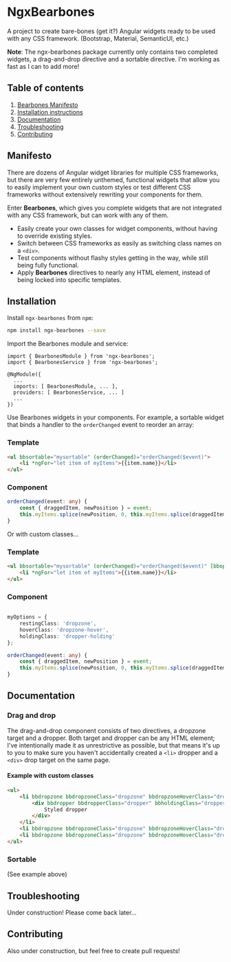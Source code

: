 # NgxBearbones

A project to create bare-bones (get it?) Angular widgets ready to be used with any CSS framework. (Bootstrap, Material, SemanticUI, etc.)

**Note**: The ngx-bearbones package currently only contains two completed widgets, a drag-and-drop directive and a sortable directive. I'm working as fast as I can to add more!

## Table of contents
1. [Bearbones Manifesto](#manifesto)
2. [Installation instructions](#installation-instructions)
3. [Documentation](#documentation)
3. [Troubleshooting](#troubleshooting)
4. [Contributing](#contribution)

## Manifesto

There are dozens of Angular widget libraries for multiple CSS frameworks, but there are very few entirely unthemed, functional widgets that allow you to easily implement your own custom styles or test different CSS frameworks without extensively rewriting your components for them.

Enter **Bearbones**, which gives you complete widgets that are not integrated with any CSS framework, but can work with any of them.

* Easily create your own classes for widget components, without having to override existing styles.
* Switch between CSS frameworks as easily as switching class names on a `<div>`.
* Test components without flashy styles getting in the way, while still being fully functional.
* Apply **Bearbones** directives to nearly any HTML element, instead of being locked into specific templates.

## Installation

Install `ngx-bearbones` from `npm`:
```bash
npm install ngx-bearbones --save
```

Import the Bearbones module and service:
```
import { BearbonesModule } from 'ngx-bearbones';
import { BearbonesService } from 'ngx-bearbones';

@NgModule({
  ...
  imports: [ BearbonesModule, ... ],
  providers: [ BearbonesService, ... ]
  ...
})
```

Use Bearbones widgets in your components. For example, a sortable widget that binds a handler to the `orderChanged` event to reorder an array:

### Template

```HTML
<ul bbsortable="mysortable" (orderChanged)="orderChanged($event)">
    <li *ngFor="let item of myItems">{{item.name}}</li>
</ul>
```

### Component

```typescript
orderChanged(event: any) {
    const { draggedItem, newPosition } = event;
    this.myItems.splice(newPosition, 0, this.myItems.splice(draggedItem, 1)[0]);
}
```

Or with custom classes...

### Template
```HTML
<ul bbsortable="mysortable" (orderChanged)="orderChanged($event)" [bboptions]="myOptions">
    <li *ngFor="let item of myItems">{{item.name}}</li>
</ul>
```

### Component

```typescript

myOptions = {
    restingClass: 'dropzone',
    hoverClass: 'dropzone-hover',
    holdingClass: 'dropper-holding'
};

orderChanged(event: any) {
    const { draggedItem, newPosition } = event;
    this.myItems.splice(newPosition, 0, this.myItems.splice(draggedItem, 1)[0]);
}
```

## Documentation

### Drag and drop

The drag-and-drop component consists of two directives, a dropzone target and a dropper. Both target and dropper can be any HTML element; I've intentionally made it as unrestrictive as possible, but that means it's up to you to make sure you haven't accidentally created a `<li>` dropper and a `<div>` drop target on the same page.

#### Example with custom classes

```HTML
<ul>
    <li bbdropzone bbdropzoneClass="dropzone" bbdropzoneHoverClass="dropzone-hover">
        <div bbdropper bbdropperClass="dropper" bbholdingClass="dropper-holding">
            Styled dropper
        </div>
    </li>
    <li bbdropzone bbdropzoneClass="dropzone" bbdropzoneHoverClass="dropzone-hover"></li>
    <li bbdropzone bbdropzoneClass="dropzone" bbdropzoneHoverClass="dropzone-hover"></li>
</ul>
```

### Sortable

(See example above)

## Troubleshooting

Under construction! Please come back later...

## Contributing

Also under construction, but feel free to create pull requests!
